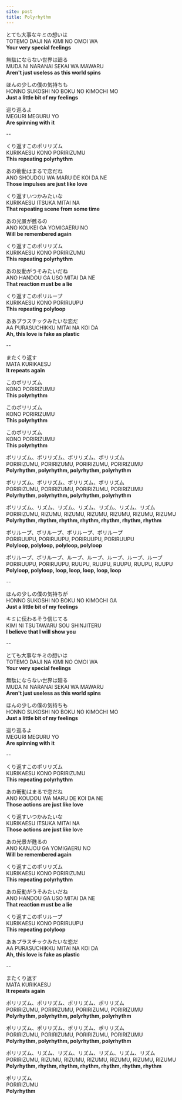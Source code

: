 ```yaml
---
site: post
title: Polyrhythm
---
```


とても大事なキミの想いは  
TOTEMO DAIJI NA KIMI NO OMOI WA  
**Your very special feelings**  

無駄にならない世界は廻る  
MUDA NI NARANAI SEKAI WA MAWARU  
**Aren't just useless as this world spins**  

ほんの少しの僕の気持ちも  
HONNO SUKOSHI NO BOKU NO KIMOCHI MO  
**Just a little bit of my feelings**  

巡り巡るよ  
MEGURI MEGURU YO  
**Are spinning with it**  

--

くり返すこのポリリズム  
KURIKAESU KONO PORIRIZUMU  
**This repeating polyrhythm**  

あの衝動はまるで恋だね  
ANO SHOUDOU WA MARU DE KOI DA NE  
**Those impulses are just like love**  

くり返すいつかみたいな  
KURIKAESU ITSUKA MITAI NA  
**That repeating scene from some time**  

あの光景が甦るの  
ANO KOUKEI GA YOMIGAERU NO  
**Will be remembered again**  

くり返すこのポリリズム  
KURIKAESU KONO PORIRIZUMU  
**This repeating polyrhythm**  

あの反動がうそみたいだね  
ANO HANDOU GA USO MITAI DA NE  
**That reaction must be a lie**  

くり返すこのポリループ  
KURIKAESU KONO PORIRUUPU  
**This repeating polyloop**  

ああプラスチックみたいな恋だ  
AA PURASUCHIKKU MITAI NA KOI DA  
**Ah, this love is fake as plastic**  

--

またくり返す  
MATA KURIKAESU  
**It repeats again**  

このポリリズム  
KONO PORIRIZUMU  
**This polyrhythm**  

このポリリズム  
KONO PORIRIZUMU  
**This polyrhythm**  

このポリリズム  
KONO PORIRIZUMU  
**This polyrhythm**  

ポリリズム、ポリリズム、ポリリズム、ポリリズム  
PORIRIZUMU, PORIRIZUMU, PORIRIZUMU, PORIRIZUMU  
**Polyrhythm, polyrhythm, polyrhythm, polyrhythm**  

ポリリズム、ポリリズム、ポリリズム、ポリリズム  
PORIRIZUMU, PORIRIZUMU, PORIRIZUMU, PORIRIZUMU  
**Polyrhythm, polyrhythm, polyrhythm, polyrhythm**  

ポリリズム、リズム、リズム、リズム、リズム、リズム、リズム  
PORIRIZUMU, RIZUMU, RIZUMU, RIZUMU, RIZUMU, RIZUMU, RIZUMU  
**Polyrhythm, rhythm, rhythm, rhythm, rhythm, rhythm, rhythm**  

ポリループ、ポリループ、ポリループ、ポリループ  
PORIRUUPU, PORIRUUPU, PORIRUUPU, PORIRUUPU  
**Polyloop, polyloop, polyloop, polyloop**  

ポリループ、ポリループ、ループ、ループ、ループ、ループ、ループ  
PORIRUUPU, PORIRUUPU, RUUPU, RUUPU, RUUPU, RUUPU, RUUPU  
**Polyloop, polyloop, loop, loop, loop, loop, loop**  

--

ほんの少しの僕の気持ちが  
HONNO SUKOSHI NO BOKU NO KIMOCHI GA  
**Just a little bit of my feelings**  

キミに伝わるそう信じてる  
KIMI NI TSUTAWARU SOU SHINJITERU  
**I believe that I will show you**  

--

とても大事なキミの想いは  
TOTEMO DAIJI NA KIMI NO OMOI WA  
**Your very special feelings**  

無駄にならない世界は廻る  
MUDA NI NARANAI SEKAI WA MAWARU  
**Aren't just useless as this world spins**  

ほんの少しの僕の気持ちも  
HONNO SUKOSHI NO BOKU NO KIMOCHI MO  
**Just a little bit of my feelings**  

巡り巡るよ  
MEGURI MEGURU YO  
**Are spinning with it**  

--

くり返すこのポリリズム  
KURIKAESU KONO PORIRIZUMU  
**This repeating polyrhythm**  

あの衝動はまるで恋だね  
ANO KOUDOU WA MARU DE KOI DA NE  
**Those actions are just like love**  

くり返すいつかみたいな  
KURIKAESU ITSUKA MITAI NA  
**Those actions are just like lo**ve

あの光景が甦るの  
ANO KANJOU GA YOMIGAERU NO  
**Will be remembered again**  

くり返すこのポリリズム  
KURIKAESU KONO PORIRIZUMU  
**This repeating polyrhythm**  

あの反動がうそみたいだね  
ANO HANDOU GA USO MITAI DA NE  
**That reaction must be a lie**  

くり返すこのポリループ  
KURIKAESU KONO PORIRUUPU  
**This repeating polyloop**  

ああプラスチックみたいな恋だ  
AA PURASUCHIKKU MITAI NA KOI DA  
**Ah, this love is fake as plastic**  

--

またくり返す  
MATA KURIKAESU  
**It repeats again**  

ポリリズム、ポリリズム、ポリリズム、ポリリズム  
PORIRIZUMU, PORIRIZUMU, PORIRIZUMU, PORIRIZUMU  
**Polyrhythm, polyrhythm, polyrhythm, polyrhythm**  

ポリリズム、ポリリズム、ポリリズム、ポリリズム  
PORIRIZUMU, PORIRIZUMU, PORIRIZUMU, PORIRIZUMU  
**Polyrhythm, polyrhythm, polyrhythm, polyrhythm**  

ポリリズム、リズム、リズム、リズム、リズム、リズム、リズム  
PORIRIZUMU, RIZUMU, RIZUMU, RIZUMU, RIZUMU, RIZUMU, RIZUMU  
**Polyrhythm, rhythm, rhythm, rhythm, rhythm, rhythm, rhythm**  

ポリリズム  
PORIRIZUMU  
**Polyrhythm**  
